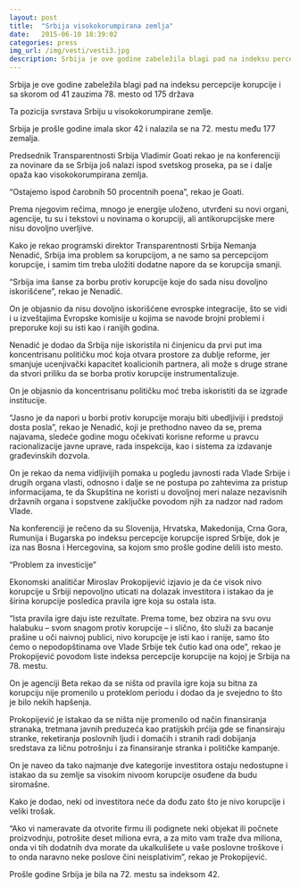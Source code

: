 ```yaml
---
layout: post
title:  "Srbija visokokorumpirana zemlja"
date:   2015-06-10 18:39:02
categories: press
img_url: /img/vesti/vesti3.jpg
description: Srbija je ove godine zabeležila blagi pad na indeksu percepcije korupcije i sa skorom od 41 zauzima 78. mesto od 175 država.Ta pozicija svrstava Srbiju u visokokorumpirane zemlje.Srbija je prošle godine imala skor 42 i nalazila se na 72. mestu među 177 zemalja.
---
```

Srbija je ove godine zabeležila blagi pad na indeksu percepcije korupcije i sa skorom od 41 zauzima 78. mesto od 175 država

Ta pozicija svrstava Srbiju u visokokorumpirane zemlje.

Srbija je prošle godine imala skor 42 i nalazila se na 72. mestu među 177 zemalja.

Predsednik Transparentnosti Srbija Vladimir Goati rekao je na konferenciji za novinare da se Srbija još nalazi ispod svetskog proseka, pa se i dalje opaža kao visokokorumpirana zemlja.

“Ostajemo ispod čarobnih 50 procentnih poena”, rekao je Goati.

Prema njegovim rečima, mnogo je energije uloženo, utvrđeni su novi organi, agencije, tu su i tekstovi u novinama o korupciji, ali antikorupcijske mere nisu dovoljno uverljive.

Kako je rekao programski direktor Transparentnosti Srbija Nemanja Nenadić, Srbija ima problem sa korupcijom, a ne samo sa percepcijom korupcije, i samim tim treba uložiti dodatne napore da se korupcija smanji.

“Srbija ima šanse za borbu protiv korupcije koje do sada nisu dovoljno iskorišćene”, rekao je Nenadić.

On je objasnio da nisu dovoljno iskorišćene evrospke integracije, što se vidi i u izveštajima Evropske komisije u kojima se navode brojni problemi i preporuke koji su isti kao i ranijih godina.

Nenadić je dodao da Srbija nije iskoristila ni činjenicu da prvi put ima koncentrisanu političku moć koja otvara prostore za dublje reforme, jer smanjuje ucenjivački kapacitet koalicionih partnera, ali može s druge strane da stvori priliku da se borba protiv korupcije instrumentalizuje.

On je objasnio da koncentrisanu političku moć treba iskoristiti da se izgrade institucije.

“Jasno je da napori u borbi protiv korupcije moraju biti ubedljiviji i predstoji dosta posla”, rekao je Nenadić, koji je prethodno naveo da se, prema najavama, sledeće godine mogu očekivati korisne reforme u pravcu racionalizacije javne uprave, rada inspekcija, kao i sistema za izdavanje građevinskih dozvola.

On je rekao da nema vidljivijih pomaka u pogledu javnosti rada Vlade Srbije i drugih organa vlasti, odnosno i dalje se ne postupa po zahtevima za pristup informacijama, te da Skupština ne koristi u dovoljnoj meri nalaze nezavisnih državnih organa i sopstvene zaključke povodom njih za nadzor nad radom Vlade.

Na konferenciji je rečeno da su Slovenija, Hrvatska, Makedonija, Crna Gora, Rumunija i Bugarska po indeksu percepcije korupcije ispred Srbije, dok je iza nas Bosna i Hercegovina, sa kojom smo prošle godine delili isto mesto.

 

“Problem za investicije”
 

Ekonomski analitičar Miroslav Prokopijević izjavio je da će visok nivo korupcije u Srbiji nepovoljno uticati na dolazak investitora i istakao da je širina korupcije posledica pravila igre koja su ostala ista.


“Ista pravila igre daju iste rezultate. Prema tome, bez obzira na svu ovu halabuku – svom snagom protiv korupcije – i slično, što služi za bacanje prašine u oči naivnoj publici, nivo korupcije je isti kao i ranije, samo što ćemo o nepodopštinama ove Vlade Srbije tek čutio kad ona ode”, rekao je Prokopijević povodom liste indeksa percepcije korupcije na kojoj je Srbija na 78. mestu. 

On je agenciji Beta rekao da se ništa od pravila igre koja su bitna za korupciju nije promenilo u proteklom periodu i dodao da je svejedno to što je bilo nekih hapšenja. 

Prokopijević je istakao da se ništa nije promenilo od način finansiranja stranaka, tretmana javnih preduzeća kao pratijskih prćija gde se finansiraju stranke, reketiranja poslovnih ljudi i domaćih i stranih radi dobijanja sredstava za ličnu potrošnju i za finansiranje stranka i političke kampanje.

On je naveo da tako najmanje dve kategorije investitora ostaju nedostupne i istakao da su zemlje sa visokim nivoom korupcije osuđene da budu siromašne.

Kako je dodao, neki od investitora neće da dođu zato što je nivo korupcije i veliki trošak. 

“Ako vi nameravate da otvorite firmu ili podignete neki objekat ili počnete proizvodnju, potrošite deset miliona evra, a za mito vam traže dva miliona, onda vi tih dodatnih dva morate da ukalkulišete u vaše poslovne troškove i to onda naravno neke poslove čini neisplativim”, rekao je Prokopijević.

Prošle godine Srbija je bila na 72. mestu sa indeksom 42.
